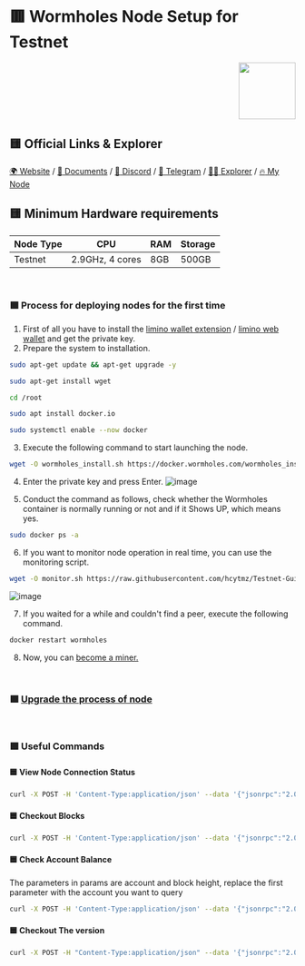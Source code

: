 # :red_square: Wormholes Node Setup for Testnet
<p align="right"> <img height="100" height="auto" src="https://user-images.githubusercontent.com/35812219/212487868-dc3eda2a-892c-4d26-9c94-f2eec7ec70e4.png"></p>

## :yellow_square: Official Links & Explorer
[:earth_africa:	Website](https://www.wormholes.com/) / 
[:scroll:	Documents](https://wormholes.com/docs/install/index.html) / 
[:space_invader: Discord](https://discord.gg/VvXfCD2uSj) / 
[:large_blue_diamond:	Telegram](https://t.me/wormholes_chain) / 
[:male_detective:	Explorer](https://www.wormholesscan.com) / 
[:fire:	My Node](https://www.wormholesscan.com/#/AccountDetail/0xc6bA63B5530726Ba7009Df3f382F41de4B902759)


## :yellow_square: Minimum Hardware requirements
| Node Type | CPU | RAM | Storage |
| --- | --- | --- | --- |
| Testnet | 2.9GHz, 4 cores | 8GB  | 500GB  |





<br>

### :green_square: Process for deploying nodes for the first time
1.  First of all you have to install the [limino wallet extension](https://chrome.google.com/webstore/detail/liminowallet/ljgaiedhmdfibdpilgpglddemlbedmhh) / [limino web wallet](https://www.limino.com/#/wallet) and get the private key.
2.  Prepare the system to installation.

```bash
sudo apt-get update && apt-get upgrade -y
```

```bash
sudo apt-get install wget
```


```bash
cd /root
```
```bash
sudo apt install docker.io
```
```bash
sudo systemctl enable --now docker
```

3.  Execute the following command to start launching the node.

```bash
wget -O wormholes_install.sh https://docker.wormholes.com/wormholes_install.sh && sudo bash wormholes_install.sh
```

4.  Enter the private key and press Enter.
![image](https://user-images.githubusercontent.com/35812219/212482566-79c6bcad-a630-41fc-9b9a-14592c649f33.png)

5.  Conduct the command as follows, check whether the Wormholes container is normally running or not and if it Shows UP, which means yes.
```bash
sudo docker ps -a
```
6.  If you want to monitor node operation in real time, you can use the monitoring script.
```bash
wget -O monitor.sh https://raw.githubusercontent.com/hcytmz/Testnet-Guides/main/Wormholes/monitor.sh && sudo bash monitor.sh
```
![image](https://user-images.githubusercontent.com/35812219/212500614-f33a03eb-dccb-42ee-8932-5b4e1f849cca.png)

7.  If you waited for a while and couldn't find a peer, execute the following command.
```bash
docker restart wormholes
```
8.  Now, you can [become a miner.](https://www.wormholes.com/docs/Install/stake/index.html)


</br>

### :green_square: [Upgrade the process of node](https://github.com/hcytmz/Testnet-Guides/blob/main/Wormholes/upgrade.md)

</br>

### :green_square: Useful Commands
#### :blue_square: View Node Connection Status
```bash
curl -X POST -H 'Content-Type:application/json' --data '{"jsonrpc":"2.0","method":"net_peerCount","id":1}' http://127.0.0.1:8545
```

#### :blue_square: Checkout Blocks
```bash
curl -X POST -H 'Content-Type:application/json' --data '{"jsonrpc":"2.0","method":"eth_blockNumber","id":1}' http://127.0.0.1:8545
```

#### :blue_square: Check Account Balance
The parameters in params are account and block height, replace the first parameter with the account you want to query
```bash
curl -X POST -H 'Content-Type:application/json' --data '{"jsonrpc":"2.0","method":"eth_getBalance","params":["Account Address","pending"],"id":1}' http://127.0.0.1:8545
```

#### :blue_square: Checkout The version
```bash
curl -X POST -H "Content-Type:application/json" --data '{"jsonrpc":"2.0","method":"eth_version","id":64}' http://127.0.0.1:8545
```

